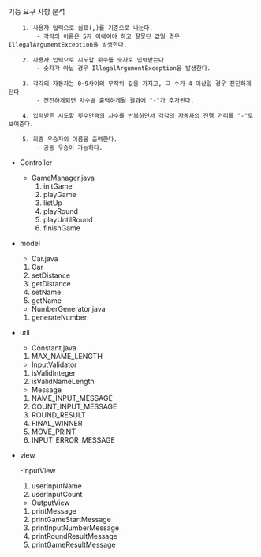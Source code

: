 기능 요구 사항 분석
        
        1. 사용자 입력으로 쉼표(,)를 기준으로 나눈다.
            - 각각의 이름은 5자 이내여야 하고 잘못된 값일 경우 IllegalArgumentException을 발생한다.

        2. 사용자 입력으로 시도할 횟수를 숫자로 입력받는다
            - 숫자가 아닐 경우 IllegalArgumentException을 발생한다.

        3. 각각의 자동차는 0~9사이의 무작위 값을 가지고, 그 수가 4 이상일 경우 전진하게 된다.
            - 전진하게되면 차수별 출력하게될 결과에 "-"가 추가된다.
        
        4. 입력받은 시도할 횟수만큼의 차수를 반복하면서 각각의 자동차의 진행 거리를 "-"로 보여준다.

        5. 최종 우승자의 이름을 출력한다.
            - 공동 우승이 가능하다.


- Controller


    - GameManager.java
      1. initGame
      2. playGame
      3. listUp
      4. playRound
      5. playUntilRound
      6. finishGame

- model


    - Car.java
    1. Car
    2. setDistance
    3. getDistance
    4. setName
    5. getName
    - NumberGenerator.java
    1. generateNumber



- util


    - Constant.java
    1. MAX_NAME_LENGTH
    - InputValidator
    1. isValidInteger
    2. isValidNameLength
    - Message
    1. NAME_INPUT_MESSAGE
    2. COUNT_INPUT_MESSAGE
    3. ROUND_RESULT
    4. FINAL_WINNER
    5. MOVE_PRINT
    6. INPUT_ERROR_MESSAGE


- view


    -InputView
    1. userInputName
    2. userInputCount
    - OutputView
    1. printMessage
    2. printGameStartMessage
    3. printInputNumberMessage
    4. printRoundResultMessage
    5. printGameResultMessage

